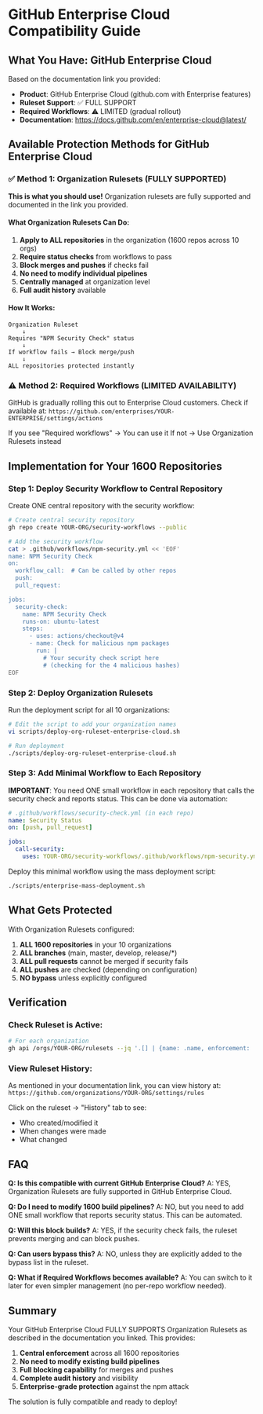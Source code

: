# GitHub Enterprise Cloud Compatibility Guide

## What You Have: GitHub Enterprise Cloud

Based on the documentation link you provided:
- **Product**: GitHub Enterprise Cloud (github.com with Enterprise features)
- **Ruleset Support**: ✅ FULL SUPPORT
- **Required Workflows**: ⚠️ LIMITED (gradual rollout)
- **Documentation**: https://docs.github.com/en/enterprise-cloud@latest/

## Available Protection Methods for GitHub Enterprise Cloud

### ✅ Method 1: Organization Rulesets (FULLY SUPPORTED)

**This is what you should use!** Organization rulesets are fully supported and documented in the link you provided.

#### What Organization Rulesets Can Do:

1. **Apply to ALL repositories** in the organization (1600 repos across 10 orgs)
2. **Require status checks** from workflows to pass
3. **Block merges and pushes** if checks fail
4. **No need to modify individual pipelines**
5. **Centrally managed** at organization level
6. **Full audit history** available

#### How It Works:

```
Organization Ruleset
    ↓
Requires "NPM Security Check" status
    ↓
If workflow fails → Block merge/push
    ↓
ALL repositories protected instantly
```

### ⚠️ Method 2: Required Workflows (LIMITED AVAILABILITY)

GitHub is gradually rolling this out to Enterprise Cloud customers. Check if available at:
`https://github.com/enterprises/YOUR-ENTERPRISE/settings/actions`

If you see "Required workflows" → You can use it
If not → Use Organization Rulesets instead

## Implementation for Your 1600 Repositories

### Step 1: Deploy Security Workflow to Central Repository

Create ONE central repository with the security workflow:

```bash
# Create central security repository
gh repo create YOUR-ORG/security-workflows --public

# Add the security workflow
cat > .github/workflows/npm-security.yml << 'EOF'
name: NPM Security Check
on:
  workflow_call:  # Can be called by other repos
  push:
  pull_request:

jobs:
  security-check:
    name: NPM Security Check
    runs-on: ubuntu-latest
    steps:
      - uses: actions/checkout@v4
      - name: Check for malicious npm packages
        run: |
          # Your security check script here
          # (checking for the 4 malicious hashes)
EOF
```

### Step 2: Deploy Organization Rulesets

Run the deployment script for all 10 organizations:

```bash
# Edit the script to add your organization names
vi scripts/deploy-org-ruleset-enterprise-cloud.sh

# Run deployment
./scripts/deploy-org-ruleset-enterprise-cloud.sh
```

### Step 3: Add Minimal Workflow to Each Repository

**IMPORTANT**: You need ONE small workflow in each repository that calls the security check and reports status. This can be done via automation:

```yaml
# .github/workflows/security-check.yml (in each repo)
name: Security Status
on: [push, pull_request]

jobs:
  call-security:
    uses: YOUR-ORG/security-workflows/.github/workflows/npm-security.yml@main
```

Deploy this minimal workflow using the mass deployment script:

```bash
./scripts/enterprise-mass-deployment.sh
```

## What Gets Protected

With Organization Rulesets configured:

1. **ALL 1600 repositories** in your 10 organizations
2. **ALL branches** (main, master, develop, release/*)
3. **ALL pull requests** cannot be merged if security fails
4. **ALL pushes** are checked (depending on configuration)
5. **NO bypass** unless explicitly configured

## Verification

### Check Ruleset is Active:

```bash
# For each organization
gh api /orgs/YOUR-ORG/rulesets --jq '.[] | {name: .name, enforcement: .enforcement}'
```

### View Ruleset History:

As mentioned in your documentation link, you can view history at:
`https://github.com/organizations/YOUR-ORG/settings/rules`

Click on the ruleset → "History" tab to see:
- Who created/modified it
- When changes were made
- What changed

## FAQ

**Q: Is this compatible with current GitHub Enterprise Cloud?**
A: YES, Organization Rulesets are fully supported in GitHub Enterprise Cloud.

**Q: Do I need to modify 1600 build pipelines?**
A: NO, but you need to add ONE small workflow that reports security status. This can be automated.

**Q: Will this block builds?**
A: YES, if the security check fails, the ruleset prevents merging and can block pushes.

**Q: Can users bypass this?**
A: NO, unless they are explicitly added to the bypass list in the ruleset.

**Q: What if Required Workflows becomes available?**
A: You can switch to it later for even simpler management (no per-repo workflow needed).

## Summary

Your GitHub Enterprise Cloud FULLY SUPPORTS Organization Rulesets as described in the documentation you linked. This provides:

1. **Central enforcement** across all 1600 repositories
2. **No need to modify existing build pipelines**
3. **Full blocking capability** for merges and pushes
4. **Complete audit history** and visibility
5. **Enterprise-grade protection** against the npm attack

The solution is fully compatible and ready to deploy!